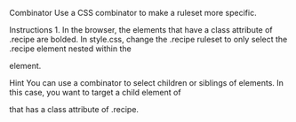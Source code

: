 Combinator
Use a CSS combinator to make a ruleset more specific.

Instructions
1.
In the browser, the elements that have a class attribute of .recipe are bolded. In style.css, change the .recipe ruleset to only select the .recipe element nested within the <article> element.


Hint
You can use a combinator to select children or siblings of elements. In this case, you want to target a child element of <article> that has a class attribute of .recipe.
